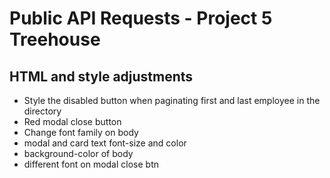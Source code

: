 # Public API Requests - Project 5 Treehouse

## HTML and style adjustments

-   Style the disabled button when paginating first and last employee in the directory
-   Red modal close button
-   Change font family on body
-   modal and card text font-size and color
-   background-color of body
-   different font on modal close btn

